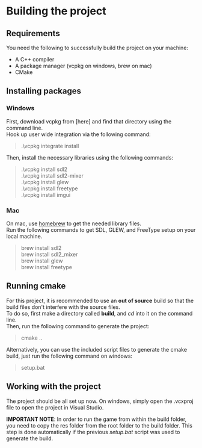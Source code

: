 # Building the project

## Requirements

You need the following to successfully build the project on your machine:

- A C++ compiler
- A package manager (vcpkg on windows, brew on mac)
- CMake

## Installing packages

### Windows

First, download vcpkg from [here] and find that directory using the command line.  
Hook up user wide integration via the following command:  
> .\vcpkg integrate install

Then, install the necessary libraries using the following commands:

> .\vcpkg install sdl2  
> .\vcpkg install sdl2-mixer  
> .\vcpkg install glew  
> .\vcpkg install freetype  
> .\vcpkg install imgui

### Mac

On mac, use [homebrew](https://brew.sh/) to get the needed library files.  
Run the following commands to get SDL, GLEW, and FreeType setup on your local machine.

> brew install sdl2  
> brew install sdl2_mixer  
> brew install glew  
> brew install freetype  

## Running cmake

For this project, it is recommended to use an **out of source** build so that the build files don't interfere with the source files.  
To do so, first make a directory called **build**, and *cd* into it on the command line.  
Then, run the following command to generate the project:  
> cmake ..

Alternatively, you can use the included script files to generate the cmake build, just run the following command on windows:
> setup.bat

## Working with the project

The project should be all set up now. On windows, simply open the .vcxproj file to open the project in Visual Studio.

**IMPORTANT NOTE**: In order to run the game from within the build folder, you need to copy the res folder from the root folder to the build folder. This step is done automatically if the previous *setup.bat* script was used to generate the build.